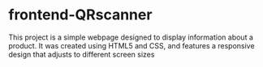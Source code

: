 # frontend-QRscanner
This project is a simple webpage designed to display information about a product. It was created using HTML5 and CSS, and features a responsive design that adjusts to different screen sizes

